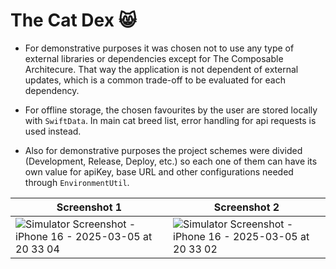 # The Cat Dex 😸

- For demonstrative purposes it was chosen not to use any type of external libraries or dependencies except for The Composable Architecure. That way the application is not dependent of external updates, which is a common trade-off to be evaluated for each dependency.

- For offline storage, the chosen favourites by the user are stored locally with `SwiftData`. In main cat breed list, error handling for api requests is used instead.

- Also for demonstrative purposes the project schemes were divided (Development, Release, Deploy, etc.) so each one of them can have its own value for apiKey, base URL and other configurations needed through `EnvironmentUtil`.

| Screenshot 1 | Screenshot 2 |
|-------------|-------------|
| ![Simulator Screenshot - iPhone 16 - 2025-03-05 at 20 33 04](https://github.com/user-attachments/assets/b9beab38-34c0-462b-9c1c-96e9b71c655c) | ![Simulator Screenshot - iPhone 16 - 2025-03-05 at 20 33 02](https://github.com/user-attachments/assets/8d1badb4-ca4d-4204-88d6-a117fd12cf7e) |
